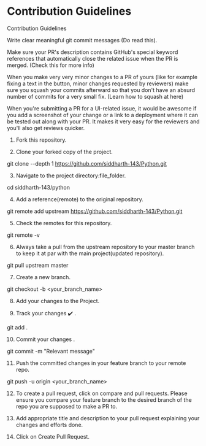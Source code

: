 
# Contribution Guidelines


Contribution Guidelines

Write clear meaningful git commit messages (Do read this).

Make sure your PR's description contains GitHub's special keyword references that automatically close the related issue when the PR is merged. (Check this for more info)

When you make very very minor changes to a PR of yours (like for example fixing a text in the button, minor changes requested by reviewers) make sure you squash your commits afterward so that you don't have an absurd number of commits for a very small fix. (Learn how to squash at here)

When you're submitting a PR for a UI-related issue, it would be awesome if you add a screenshot of your change or a link to a deployment where it can be tested out along with your PR. It makes it very easy for the reviewers and you'll also get reviews quicker.


1. Fork this repository.

2. Clone your forked copy of the project.

git clone --depth 1 https://github.com/siddharth-143/Python.git

3. Navigate to the project directory:file_folder.

cd siddharth-143/python

4. Add a reference(remote) to the original repository.

git remote add upstream https://github.com/siddharth-143/Python.git

5. Check the remotes for this repository.

git remote -v

6. Always take a pull from the upstream repository to your master branch to keep it at par with the main project(updated repository).

git pull upstream master

7. Create a new branch.

git checkout -b <your_branch_name>

8. Add your changes to the Project.

9. Track your changes ✔️ .

git add .

10. Commit your changes .

git commit -m "Relevant message"

11. Push the committed changes in your feature branch to your remote repo.

git push -u origin <your_branch_name>

12. To create a pull request, click on compare and pull requests. Please ensure you compare your feature branch to the desired branch of the repo you are supposed to make a PR to.

13. Add appropriate title and description to your pull request explaining your changes and efforts done.

14. Click on Create Pull Request.

